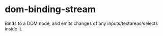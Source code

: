# dom-binding-stream
Binds to a DOM node, and emits changes of any inputs/textareas/selects inside it.
